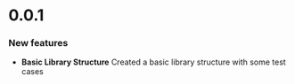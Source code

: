 # 0.0.1
### New features
* **Basic Library Structure** Created a basic library structure with some test cases
